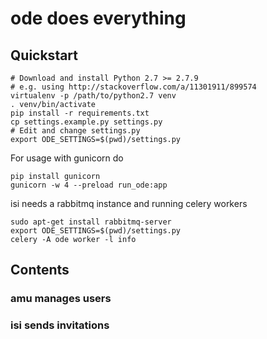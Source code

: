 # ode does everything

## Quickstart

```
# Download and install Python 2.7 >= 2.7.9
# e.g. using http://stackoverflow.com/a/11301911/899574
virtualenv -p /path/to/python2.7 venv
. venv/bin/activate
pip install -r requirements.txt
cp settings.example.py settings.py
# Edit and change settings.py
export ODE_SETTINGS=$(pwd)/settings.py
```

For usage with gunicorn do

```
pip install gunicorn
gunicorn -w 4 --preload run_ode:app
```

isi needs a rabbitmq instance and running celery workers

```
sudo apt-get install rabbitmq-server
export ODE_SETTINGS=$(pwd)/settings.py
celery -A ode worker -l info
```



## Contents

### amu manages users

### isi sends invitations